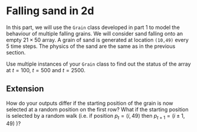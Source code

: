 # Falling sand in 2d
In this part, we will use the `Grain` class developed in part 1 to model the behaviour of multiple falling grains. We will consider sand falling onto an empty $21 \times 50$ array. A grain of sand is generated at location `(10,49)` every 5 time steps. The physics of the sand are the same as in the previous section. 

Use multiple instances of your `Grain` class to find out the status of the array at $t=100$, $t=500$ and $t=2500$. 

## Extension
How do your outputs differ if the starting position of the grain is now selected at a random position on the first row? What if the starting position is selected by a random walk (i.e. if position $p_t = (i, 49)$ then $p_{t+1} = (i \pm 1, 49)$ )?
